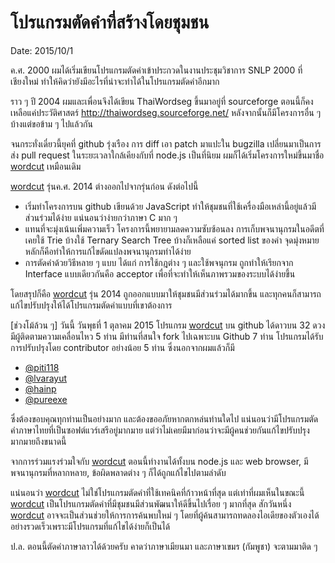 
# โปรแกรมตัดคำที่สร้างโดยชุมชน
Date: 2015/10/1


ค.ศ. 2000 ผมได้เริ่มเขียนโปรแกรมตัดคำเข้าประกวดในงานประชุมวิชาการ SNLP 2000 ที่เชียงใหม่ ทำให้คิดว่ายังมีอะไรที่น่าจะทำได้ในโปรแกรมตัดคำอีกมาก

ราว ๆ ปี 2004 ผมและเพื่อนจึงได้เขียน ThaiWordseg ขึ้นมาอยู่ที่ sourceforge ตอนนี้ก็คงเหลือแค่ประวัติศาสตร์ http://thaiwordseg.sourceforge.net/ หลังจากนั้นก็มีโครงการอื่น ๆ บ้างแต่ขอข้าม ๆ ไปแล้วกัน

จนกระทั่งเดี๋ยวนี้ยุคที่ github รุ่งเรือง การ diff เอา patch มาแปะใน bugzilla เปลี่ยนมาเป็นการส่ง pull request ในระยะเวลาใกล้เคียงกับที่ node.js เป็นที่นิยม ผมก็ได้เริ่มโครงการใหม่ขึ้นมาชื่อ [wordcut](http://github.com/veer66/wordcut) เหมือนเดิม 

[wordcut](http://github.com/veer66/wordcut) รุ่นค.ศ. 2014 ต่างออกไปจากรุ่นก่อน ดังต่อไปนี้ 

* เริ่มทำโครงการบน github เขียนด้วย JavaScript ทำให้ชุมชนที่ใช้เครื่องมือเหล่านี้อยู่แล้วมีส่วนร่วมได้ง่าย แน่นอนว่าง่ายกว่าภาษา C มาก ๆ 
* แทนที่จะมุ่งเน้นเพิ่มความเร็ว โครงการนี้พยายามลดความซับซ้อนลง การเก็บพจนานุกรมในอดีตที่เคยใช้ Trie บ้างใช้ Ternary Search Tree บ้างก็เหลือแค่ sorted list ของคำ จุดมุ่งหมายหลักก็คือทำให้การแก้ไขดัดแปลงพจนานุกรมทำได้ง่าย
* การตัดคำด้วยวิธีหลาย ๆ แบบ ได้แก่ การใช้กฎต่าง ๆ และใช้พจนุกรม ถูกทำให้เรียกจาก Interface แบบเดียวกันคือ acceptor เพื่อที่จะทำให้เห็นภาพรวมของระบบได้ง่ายขึ้น 

โดยสรุปก็คือ [wordcut](http://github.com/veer66/wordcut) รุ่น 2014 ถูกออกแบบมาให้ชุมชนมีส่วนร่วมได้มากขึ้น และทุกคนก็สามารถแก้ไขปรับปรุงให้ได้โปรแกรมตัดคำแบบที่เขาต้องการ 

[ช่วงโม้ล้วน ๆ] วันนี้ วันพุธที่ 1 ตุลาคม 2015 โปรแกรม [wordcut](http://github.com/veer66/wordcut) บน github ได้ดาวบน 32 ดวง มีผู้ติดตามความเคลื่อนไหว 5 ท่าน มีท่านที่สนใจ fork ไปเฉพาะบน Github 7 ท่าน โปรแกรมได้รับการปรับปรุงโดย contributor อย่างน้อย 5 ท่าน ซึ่งนอกจากผมแล้วก็มี 

* [@piti118](http://github.com/piti118) 
* [@lvarayut](http://github.com/lvarayut) 
* [@hainp](http://github.com/hainp) 
* [@pureexe](http://github.com/pureexe) 

ซึ่งต้องขอบคุณทุกท่านเป็นอย่างมาก และต้องขออภัยหากตกหล่นท่านใดไป แน่นอนว่ามีโปรแกรมตัดคำภาษาไทยที่เป็นซอฟต์แวร์เสรีอยู่มากมาย แต่ว่าไม่เคยมีมาก่อนว่าจะมีผู้คนช่วยกันแก้ไขปรับปรุงมากมายถึงขนาดนี้

จากการร่วมแรงร่วมใจกับ [wordcut](http://github.com/veer66/wordcut) ตอนนี้ทำงานได้ทั้งบน node.js และ web browser, มีพจนานุกรมที่หลากหลาย, ข้อผิดพลาดต่าง ๆ ก็ได้ถูกแก้ไขไปตามลำดับ 

แน่นอนว่า [wordcut](http://github.com/veer66/wordcut) ไม่ใช่โปรแกรมตัดคำที่ใช้เทคนิคที่ก้าวหน้าที่สุด แต่เท่าที่ผมเห็นในขณะนี้ [wordcut](http://github.com/veer66/wordcut) เป็นโปรแกรมตัดคำที่มีชุมชนมีส่วนพัฒนาให้ดีขึ้นไปเรื่อย ๆ มากที่สุด สักวันหนึ่ง [wordcut](http://github.com/veer66/wordcut) อาจจะเป็นส่วนช่วยให้การการค้นพบใหม่ ๆ โดยที่ผู้ค้นสามารถทดลองไอเดียของตัวเองได้อย่างรวดเร็วเพราะมีโปรแกรมที่แก้ไขได้ง่ายก็เป็นได้

ป.ล. ตอนนี้ตัดคำภาษาลาวได้ด้วยครับ คาดว่าภาษาเมียนมา และภาษาเขมร (กัมพูชา) จะตามมาติด ๆ 